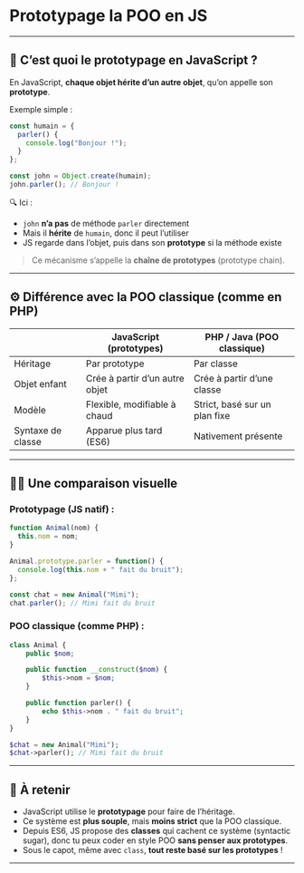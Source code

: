 # Prototypage la POO en JS

---

## 🧬 C’est quoi le **prototypage** en JavaScript ?

En JavaScript, **chaque objet hérite d’un autre objet**, qu’on appelle son **prototype**.

Exemple simple :

```js
const humain = {
  parler() {
    console.log("Bonjour !");
  }
};

const john = Object.create(humain);
john.parler(); // Bonjour !
```

🔍 Ici :

* `john` **n’a pas** de méthode `parler` directement
* Mais il **hérite** de `humain`, donc il peut l’utiliser
* JS regarde dans l’objet, puis dans son **prototype** si la méthode existe

> Ce mécanisme s’appelle la **chaîne de prototypes** (prototype chain).

---

## ⚙️ Différence avec la **POO classique** (comme en PHP)

|                   | JavaScript (prototypes)        | PHP / Java (POO classique)    |
| ----------------- | ------------------------------ | ----------------------------- |
| Héritage          | Par prototype                  | Par classe                    |
| Objet enfant      | Crée à partir d’un autre objet | Crée à partir d’une classe    |
| Modèle            | Flexible, modifiable à chaud   | Strict, basé sur un plan fixe |
| Syntaxe de classe | Apparue plus tard (ES6)        | Nativement présente           |

---

## 👨‍🏫 Une comparaison visuelle

### Prototypage (JS natif) :

```js
function Animal(nom) {
  this.nom = nom;
}

Animal.prototype.parler = function() {
  console.log(this.nom + " fait du bruit");
};

const chat = new Animal("Mimi");
chat.parler(); // Mimi fait du bruit
```

### POO classique (comme PHP) :

```php
class Animal {
    public $nom;

    public function __construct($nom) {
        $this->nom = $nom;
    }

    public function parler() {
        echo $this->nom . " fait du bruit";
    }
}

$chat = new Animal("Mimi");
$chat->parler(); // Mimi fait du bruit
```

---

## 📌 À retenir

* JavaScript utilise le **prototypage** pour faire de l’héritage.
* Ce système est **plus souple**, mais **moins strict** que la POO classique.
* Depuis ES6, JS propose des **classes** qui cachent ce système (syntactic sugar), donc tu peux coder en style POO **sans penser aux prototypes**.
* Sous le capot, même avec `class`, **tout reste basé sur les prototypes** !

---
